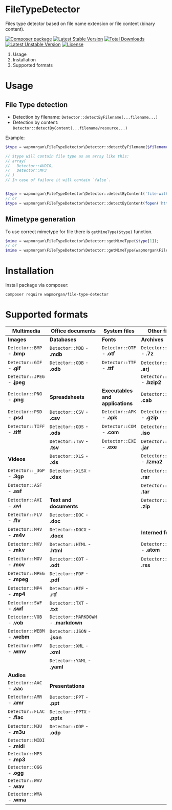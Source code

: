 # FileTypeDetector
Files type detector based on file name extension or file content (binary content).

[![Composer package](http://xn--e1adiijbgl.xn--p1acf/badge/wapmorgan/file-type-detector)](https://packagist.org/packages/wapmorgan/file-type-detector)
[![Latest Stable Version](https://poser.pugx.org/wapmorgan/file-type-detector/v/stable)](https://packagist.org/packages/wapmorgan/file-type-detector)
[![Total Downloads](https://poser.pugx.org/wapmorgan/file-type-detector/downloads)](https://packagist.org/packages/wapmorgan/file-type-detector)
[![Latest Unstable Version](https://poser.pugx.org/wapmorgan/file-type-detector/v/unstable)](https://packagist.org/packages/wapmorgan/file-type-detector)
[![License](https://poser.pugx.org/wapmorgan/file-type-detector/license)](https://packagist.org/packages/wapmorgan/file-type-detector)

1. Usage
2. Installation
3. Supported formats

# Usage

## File Type detection

- Detection by filename: `Detector::detectByFilename(...filename...)`
- Detection by content: `Detector::detectByContent(...filename/resource...)`

Example:

```php
$type = wapmorgan\FileTypeDetector\Detector::detectByFilename($filename);

// $type will contain file type as an array like this:
// array(
//   Detector::AUDIO,
//   Detector::MP3
// )
// In case of failure it will contain `false`.


$type = wapmorgan\FileTypeDetector\Detector::detectByContent('file-without-extension');
// or
$type = wapmorgan\FileTypeDetector\Detector::detectByContent(fopen('http://somedomain/somepath', 'r'));
```

## Mimetype generation

To use correct mimetype for file there is `getMimeType($type)` function.

```php
$mime = wapmorgan\FileTypeDetector\Detector::getMimeType($type[1]);
// or
$mime = wapmorgan\FileTypeDetector\Detector::getMimeType(wapmorgan\FileTypeDetector\Detector::MP3); // audio/mpeg
```

# Installation
Install package via composer:
```
composer require wapmorgan/file-type-detector
```

# Supported formats

| Multimedia                   | Office documents                     | System files                     | Other files                    |
|------------------------------|--------------------------------------|----------------------------------|--------------------------------|
| **Images**                   | **Databases**                        | **Fonts**                        | **Archives**                   |
| `Detector::BMP` - **.bmp**   | `Detector::MDB` - **.mdb**           | `Detector::OTF` - **.otf**       | `Detector::_7ZIP` - **.7z**    |
| `Detector::GIF` - **.gif**   | `Detector::ODB` - **.odb**           | `Detector::TTF` - **.ttf**       | `Detector::ARJ` - **.arj**     |
| `Detector::JPEG` - **.jpeg** |                                      |                                  | `Detector::BZIP2` - **.bzip2** |
| `Detector::PNG` - **.png**   | **Spreadsheets**                     | **Executables and applications** | `Detector::CAB` - **.cab**     |
| `Detector::PSD` - **.psd**   | `Detector::CSV` - **.csv**           | `Detector::APK` - **.apk**       | `Detector::GZIP` - **.gzip**   |
| `Detector::TIFF` - **.tiff** | `Detector::ODS` - **.ods**           | `Detector::COM` - **.com**       | `Detector::ISO` - **.iso**     |
|                              | `Detector::TSV` - **.tsv**           | `Detector::EXE` - **.exe**       | `Detector::JAR` - **.jar**     |
| **Videos**                   | `Detector::XLS` - **.xls**           |                                  | `Detector::LZMA2` - **.lzma2** |
| `Detector::_3GP` - **.3gp**  | `Detector::XLSX` - **.xlsx**         |                                  | `Detector::RAR` - **.rar**     |
| `Detector::ASF` - **.asf**   |                                      |                                  | `Detector::TAR` - **.tar**     |
| `Detector::AVI` - **.avi**   | **Text and documents**               |                                  | `Detector::ZIP` - **.zip**     |
| `Detector::FLV` - **.flv**   | `Detector::DOC` - **.doc**           |                                  |                                |
| `Detector::M4V` - **.m4v**   | `Detector::DOCX` - **.docx**         |                                  | **Interned feeds**             |
| `Detector::MKV` - **.mkv**   | `Detector::HTML` - **.html**         |                                  | `Detector::ATOM` - **.atom**   |
| `Detector::MOV` - **.mov**   | `Detector::ODT` - **.odt**           |                                  | `Detector::RSS` - **.rss**     |
| `Detector::MPEG` - **.mpeg** | `Detector::PDF` - **.pdf**           |                                  |                                |
| `Detector::MP4` - **.mp4**   | `Detector::RTF` - **.rtf**           |                                  |                                |
| `Detector::SWF` - **.swf**   | `Detector::TXT` - **.txt**           |                                  |                                |
| `Detector::VOB` - **.vob**   | `Detector::MARKDOWN` - **.markdown** |                                  |                                |
| `Detector::WEBM` - **.webm** | `Detector::JSON` - **.json**         |                                  |                                |
| `Detector::WMV` - **.wmv**   | `Detector::XML` - **.xml**           |                                  |                                |
|                              | `Detector::YAML` - **.yaml**         |                                  |                                |
| **Audios**                   |                                      |                                  |                                |
| `Detector::AAC` - **.aac**   | **Presentations**                    |                                  |                                |
| `Detector::AMR` - **.amr**   | `Detector::PPT` - **.ppt**           |                                  |                                |
| `Detector::FLAC` - **.flac** | `Detector::PPTX` - **.pptx**         |                                  |                                |
| `Detector::M3U` - **.m3u**   | `Detector::ODP` - **.odp**           |                                  |                                |
| `Detector::MIDI` - **.midi** |                                      |                                  |                                |
| `Detector::MP3` - **.mp3**   |                                      |                                  |                                |
| `Detector::OGG` - **.ogg**   |                                      |                                  |                                |
| `Detector::WAV` - **.wav**   |                                      |                                  |                                |
| `Detector::WMA` - **.wma**   |                                      |                                  |                                |
